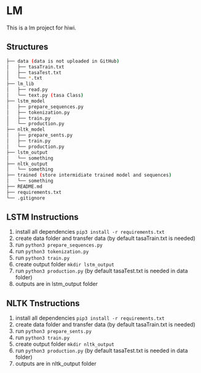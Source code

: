 # LM
This is a lm project for hiwi.

## Structures
```bash
├── data (data is not uploaded in GitHub)
│   ├── tasaTrain.txt
│   ├── tasaTest.txt
│   └── *.txt
├── lm_lib
│   ├── read.py
│   └── text.py (tasa Class)
├── lstm_model
│   ├── prepare_sequences.py
│   ├── tokenization.py
│   ├── train.py
│   └── production.py
├── nltk_model
│   ├── prepare_sents.py
│   ├── train.py
│   └── production.py
├── lstm_output
│   └── something
├── nltk_output
│   └── something
├── trained (store intermidiate trained model and sequences)
│   └── something
├── README.md
├── requirements.txt
└── .gitignore
```

## LSTM Instructions
1. install all dependencies `pip3 install -r requirements.txt`
2. create data folder and transfer data (by default tasaTrain.txt is needed)
3. run `python3 prepare_sequences.py`
4. run `python3 tokenization.py`
5. run `python3 train.py`
6. create output folder `mkdir lstm_output`
7. run `python3 production.py` (by default tasaTest.txt is needed in data folder)
8. outputs are in lstm_output folder

## NLTK Tnstructions
1. install all dependencies `pip3 install -r requirements.txt`
2. create data folder and transfer data (by default tasaTrain.txt is needed)
3. run `python3 prepare_sents.py`
4. run `python3 train.py`
5. create output folder `mkdir nltk_output`
6. run `python3 production.py` (by default tasaTest.txt is needed in data folder)
7. outputs are in nltk_output folder